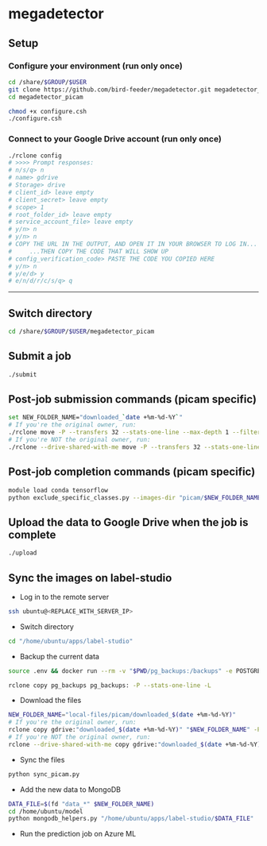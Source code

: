 # megadetector

## Setup

### Configure your environment (run only once)

```sh
cd /share/$GROUP/$USER
git clone https://github.com/bird-feeder/megadetector.git megadetector_picam
cd megadetector_picam

chmod +x configure.csh
./configure.csh
```

### Connect to your Google Drive account (run only once)

```sh
./rclone config
# >>>> Prompt responses:
# n/s/q> n
# name> gdrive
# Storage> drive
# client_id> leave empty
# client_secret> leave empty
# scope> 1
# root_folder_id> leave empty
# service_account_file> leave empty
# y/n> n
# y/n> n
# COPY THE URL IN THE OUTPUT, AND OPEN IT IN YOUR BROWSER TO LOG IN...
#     ...THEN COPY THE CODE THAT WILL SHOW UP
# config_verification_code> PASTE THE CODE YOU COPIED HERE
# y/n> n
# y/e/d> y
# e/n/d/r/c/s/q> q
```

---

## Switch directory

```sh
cd /share/$GROUP/$USER/megadetector_picam
```

## Submit a job

```sh
./submit
```


## Post-job submission commands (picam specific)

```sh
set NEW_FOLDER_NAME="downloaded_`date +%m-%d-%Y`"
# If you're the original owner, run:
./rclone move -P --transfers 32 --stats-one-line --max-depth 1 --filter "+ *.jpg" --filter "- *" gdrive:"picam" gdrive:"picam-downloaded/$NEW_FOLDER_NAME"
# If you're NOT the original owner, run:
./rclone --drive-shared-with-me move -P --transfers 32 --stats-one-line --max-depth 1 --filter "+ *.jpg" --filter "- *" gdrive:"picam" gdrive:"picam-downloaded/$NEW_FOLDER_NAME"
```


## Post-job completion commands (picam specific)

```sh
module load conda tensorflow
python exclude_specific_classes.py --images-dir "picam/$NEW_FOLDER_NAME" --exclude "fox_squirrel"
```


## Upload the data to Google Drive when the job is complete

```sh
./upload
```


## Sync the images on label-studio

- Log in to the remote server

```sh
ssh ubuntu@<REPLACE_WITH_SERVER_IP>
```

- Switch directory

```sh
cd "/home/ubuntu/apps/label-studio"
```


- Backup the current data

```sh
source .env && docker run --rm -v "$PWD/pg_backups:/backups" -e POSTGRES_HOST=${_POSTGRES_HOST} -e POSTGRES_DB=${POSTGRE_NAME} -e POSTGRES_USER=${POSTGRE_USER} -e POSTGRES_PASSWORD=${POSTGRE_PASSWORD} prodrigestivill/postgres-backup-local /backup.sh

rclone copy pg_backups pg_backups: -P --stats-one-line -L
```

- Download the files

```sh
NEW_FOLDER_NAME="local-files/picam/downloaded_$(date +%m-%d-%Y)"
# If you're the original owner, run:
rclone copy gdrive:"downloaded_$(date +%m-%d-%Y)" "$NEW_FOLDER_NAME" -P --stats-one-line --transfers 32
# If you're NOT the original owner, run:
rclone --drive-shared-with-me copy gdrive:"downloaded_$(date +%m-%d-%Y)" "$NEW_FOLDER_NAME" -P --stats-one-line --transfers 32
```

- Sync the files

```sh
python sync_picam.py
```

- Add the new data to MongoDB

```sh
DATA_FILE=$(fd "data_*" $NEW_FOLDER_NAME)
cd /home/ubuntu/model
python mongodb_helpers.py "/home/ubuntu/apps/label-studio/$DATA_FILE"
```

- Run the prediction job on Azure ML
